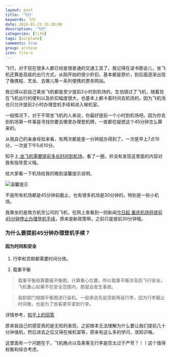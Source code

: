 ```yaml
---
layout: post
title: '飞行'
keywords: 飞行
date: 2016-01-23 15:20:00
description: '飞行'
categories: [life]
tags: [airplane]
comments: true
group: archive
icon: file-o
---
```


飞行，对于现在很多人都已经是很普通的交通工具了。我记得在读书那会儿，坐飞机还算是高级的出行方式，从刚开始的很少折扣，基本都是原价，到后面逐渐出现了像携程、艺龙、去哪儿等一系列便携的票务网站。

<!--more-->

我记得以前自己乘坐飞机都是至少提前2小时到机场的，生怕错过了飞机，随着现在飞机出行的便利以及折扣幅度很大，也基本上都卡着时间去机场的。因为飞机场也只允许提前2小时办理登机手续和进入候机室。

一般情况下，对于不常坐飞机的人来说，你最好提前一个小时到机场吧。因为你去到机场第一件事是寻找你要去哪里办理登机牌，一直都在疑惑这个45分钟怎么算来的。

从我自己的亲身经验来看，有两次都是差一分钟就办得到了。一次是早上7点10分，一次是下午5点10分。

知乎上,[坐飞机需要提前多长时间到机场](https://www.zhihu.com/question/21111109)，看了一圈，并没有发现这里面的内容对我有指导意义哦。

给大家看一下机场给我的晚到温馨提示说明。

![温馨提示](http://mmbiz.qpic.cn/mmbiz/2jnWxKdgFbibSh463y96dFwGTwk4Z2vlUDtMtOI0mYDtb9hh2YNkJkhNU0XGO2xIydjyBM6u4YB3zELxLjHibPsw/640?wx_fmt=jpeg&tp=webp&wxfrom=5&wx_lazy=1)

不是所有机场都是45分钟前截止，也有很多机场是30分钟的，特别是一些小机场。

我乘坐的是南方航空公司的飞机，在网上查看到一则新闻[今日起 重庆机场将提前45分钟停止办理登机手续](http://cq.cqnews.net/html/2016-01/01/content_36116347.htm)，原来是新政策啊，之前只是提前30分钟哦。

### 为什么要提前45分钟办理登机手续？ ###

#### 因为时间和安全 ####

1. 行李和货邮都需要时间分拣。

2. 载重平衡

>载重平衡结算要画平衡图，计算重心位置，所以载重平衡涉及到飞行安全，飞机重心如果不在安全范围内，那就会发生事故。

>装卸部门根据平衡图进行装机。一般来说先装货邮再装行李，因为行李截止时间晚，也是为了旅客更早拿到行李。

详情参考，[知乎上的回答](https://www.zhihu.com/question/24340620/answer/27517272)

原来我自己的感受真的是无知的表现，之前根本无法理解为什么要让我们提前几十分钟值机，然后进去之后又得在候机室等，原来有这么多的学问，涨知识咯。

这里面有一个问题在于，飞机晚点以及乘客无行李是否太过于严苛？！！这个值得权衡和综合考虑。